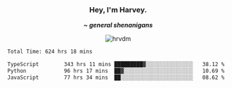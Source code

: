 <div align="center">
    <h3> Hey, I'm Harvey.</h3>
    <p><i><b>~ general shenanigans</b></i></p>
</div>

<p align="center">  <img src="https://komarev.com/ghpvc/?username=hrvdm&label=Views&color=252733&style=for-the-badge" alt="hrvdm" /> </p>

<!--START_SECTION:waka-->

```txt
Total Time: 624 hrs 18 mins

TypeScript        343 hrs 11 mins █████████▓░░░░░░░░░░░░░░░   38.12 %
Python            96 hrs 17 mins  ██▓░░░░░░░░░░░░░░░░░░░░░░   10.69 %
JavaScript        77 hrs 34 mins  ██░░░░░░░░░░░░░░░░░░░░░░░   08.62 %
```

<!--END_SECTION:waka-->
